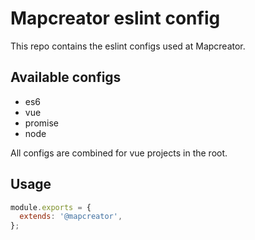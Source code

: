 # Mapcreator eslint config

This repo contains the eslint configs used at Mapcreator.

## Available configs

 - es6
 - vue
 - promise
 - node

All configs are combined for vue projects in the root.

## Usage

```js
module.exports = {
  extends: '@mapcreator',
};
```
